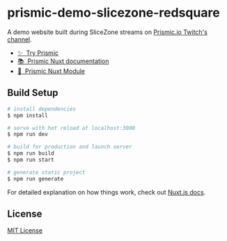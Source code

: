 # prismic-demo-slicezone-redsquare

A demo website built during SliceZone streams on [Prismic.io Twitch's channel](https://twitch.tv/prismicio).

- [✨ &nbsp;Try Prismic](https://prismic.io/pricing?utm_campaign=devexp&utm_source=github&utm_medium=demoszredsquare)
- [📚 &nbsp;Prismic Nuxt documentation](https://prismic.io/docs/technologies/nuxtjs?utm_campaign=devexp&utm_source=github&utm_medium=demoszredsquare)
- [💚 &nbsp;Prismic Nuxt Module](https://prismic.nuxtjs.org)

## Build Setup

```bash
# install dependencies
$ npm install

# serve with hot reload at localhost:3000
$ npm run dev

# build for production and launch server
$ npm run build
$ npm run start

# generate static project
$ npm run generate
```

For detailed explanation on how things work, check out [Nuxt.js docs](https://nuxtjs.org).

## License

[MIT License](./LICENSE)
